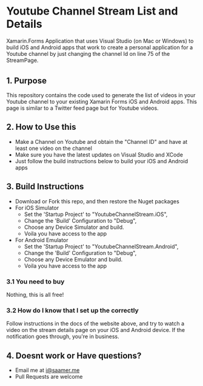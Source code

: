 # Youtube Channel Stream List and Details

Xamarin.Forms Application that uses Visual Studio (on Mac or Windows) to build iOS and Android apps that work to create a personal application for a Youtube channel by just changing the channel Id on line 75 of the StreamPage.
###### 

## 1. Purpose
This repository contains the code used to generate the list of videos in your Youtube channel to your existing Xamarin Forms iOS and Android apps. This page is similar to a Twitter feed page but for Youtube videos.

## 2. How to Use this
* Make a Channel on Youtube and obtain the "Channel ID" and have at least one video on the channel 
* Make sure you have the latest updates on Visual Studio and XCode 
* Just follow the build instructions below to build your iOS and Android apps

## 3. Build Instructions
* Download or Fork this repo, and then restore the Nuget packages
* For iOS Simulator
  * Set the 'Startup Project' to "YoutubeChannelStream.iOS", 
  * Change the 'Build' Configuration to "Debug", 
  * Choose any Device Simulator and build. 
  * Voila you have access to the app
* For Android Emulator
  * Set the 'Startup Project' to "YoutubeChannelStream.Android", 
  * Change the 'Build' Configuration to "Debug", 
  * Choose any Device Emulator and build. 
  * Voila you have access to the app

### 3.1 You need to buy
Nothing, this is all free! 

### 3.2 How do I know that I set up the  correctly
Follow instructions in the docs of the website above, and try to watch a video on the stream details page on your iOS and Android device. If the notification goes through, you're in business.

## 4. Doesnt work or Have questions?
* Email me at i@saamer.me
* Pull Requests are welcome


